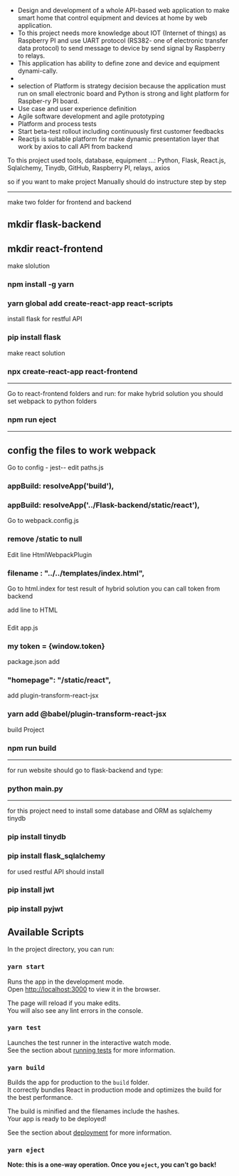 -	Design and development of a whole API-based web application to make smart home that control equipment and devices at home by web application.
-	To this project needs more knowledge about IOT (Internet of things) as Raspberry PI and use UART protocol (RS382- one of electronic transfer data protocol) to send message to device by send signal by Raspberry to relays.
-	This application has ability to define zone and device and equipment dynami-cally.
-	
-	selection of Platform is strategy decision because the application must run on small electronic board and Python is strong and light platform for Raspber-ry PI board.
-	Use case and user experience definition
-	Agile software development and agile prototyping
-	Platform and process tests
-	Start beta-test rollout including continuously first customer feedbacks
-	Reactjs is suitable platform for make dynamic presentation layer that work by axios to call API from backend

To this project used tools, database, equipment ...:
Python, Flask, React.js, Sqlalchemy, Tinydb, GitHub, Raspberry PI, relays, axios

so if you want to make project Manually should do instructure step by step 

---

make two folder for frontend and backend 
## mkdir flask-backend
## mkdir react-frontend
make slolution
### npm install -g yarn
### yarn global add create-react-app react-scripts
install flask for restful API
### pip install flask
make react solution
### npx create-react-app react-frontend

---
Go to react-frontend folders and run:
for make hybrid solution you should set webpack to python folders 
### npm run eject


---
## config the files to work webpack 
Go to config - jest-- edit paths.js

### appBuild: resolveApp('build'), 
### appBuild: resolveApp('../Flask-backend/static/react'),

Go to webpack.config.js

### remove /static to null

Edit line HtmlWebpackPlugin

### filename : "../../templates/index.html",

Go to html.index
for test result of hybrid solution you can call token from backend
  
 add line to HTML
### <script> window.token="{{token}}" </script>

Edit app.js
### <p> my token = {window.token} </p>

package.json add 
###  "homepage": "/static/react",

add plugin-transform-react-jsx
### yarn add @babel/plugin-transform-react-jsx

build Project 
### npm run build

---

for run website should go to flask-backend and type:
  
### python main.py

---

for this project need to install some database and ORM as sqlalchemy tinydb 
### pip install tinydb
### pip install flask_sqlalchemy


for used restful API should install 

### pip install jwt
### pip install pyjwt

## Available Scripts

In the project directory, you can run:

### `yarn start`

Runs the app in the development mode.<br />
Open [http://localhost:3000](http://localhost:3000) to view it in the browser.

The page will reload if you make edits.<br />
You will also see any lint errors in the console.

### `yarn test`

Launches the test runner in the interactive watch mode.<br />
See the section about [running tests](https://facebook.github.io/create-react-app/docs/running-tests) for more information.

### `yarn build`

Builds the app for production to the `build` folder.<br />
It correctly bundles React in production mode and optimizes the build for the best performance.

The build is minified and the filenames include the hashes.<br />
Your app is ready to be deployed!

See the section about [deployment](https://facebook.github.io/create-react-app/docs/deployment) for more information.

### `yarn eject`

**Note: this is a one-way operation. Once you `eject`, you can’t go back!**






